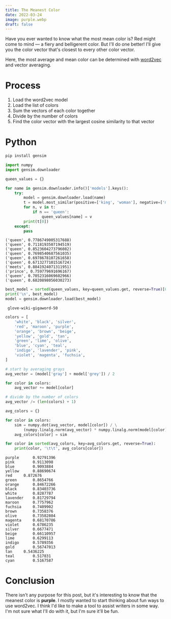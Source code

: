 ```yaml
---
title: The Meanest Color
date: 2022-03-24
image: purple.webp
draft: false
---
```


Have you ever wanted to know what the most mean color is? Red might come to mind — a fiery and belligerent color. But I'll do one better! I'll give you the color vector that's closest to every other color vector.

Here, the most average and mean color can be determined with [word2vec](https://radimrehurek.com/gensim/index.html) and vector averaging.

# Process

1. Load the word2vec model
2. Load the list of colors
3. Sum the vectors of each color together
4. Divide by the number of colors
5. Find the color vector with the largest cosine similarity to that vector

# Python

```python
pip install gensim
```

```python
import numpy
import gensim.downloader
```

```python
queen_values = {}

for name in gensim.downloader.info()['models'].keys():
    try:
        model = gensim.downloader.load(name)
        t = model.most_similar(positive=['king', 'woman'], negative=['man'])
        for n, v in t:
            if n == 'queen':
                queen_values[name] = v
        print(t[0])
    except:
        pass
```

    ('queen', 0.7786749005317688)
    ('queen', 0.7118193507194519)
    ('queen', 0.8523604273796082)
    ('queen', 0.7698540687561035)
    ('queen', 0.6978678107261658)
    ('queen', 0.6713277101516724)
    ('meets', 0.8841924071311951)
    ('prince', 0.759779691696167)
    ('queen', 0.7052316069602966)
    ('queen', 0.6820898056030273)

```python
best_model = sorted(queen_values, key=queen_values.get, reverse=True)[0]
print('\n', best_model)
model = gensim.downloader.load(best_model)
```

     glove-wiki-gigaword-50

```python
colors = [
    'white', 'black', 'silver',
    'red', 'maroon', 'purple',
    'orange', 'brown', 'beige',
    'yellow', 'gold', 'tan',
    'green', 'lime', 'olive',
    'blue', 'cyan', 'teal',
    'indigo', 'lavender', 'pink',
    'violet', 'magenta', 'fuchsia',
]
```

```python
# start by averaging grays
avg_vector = (model['gray'] + model['grey']) / 2

for color in colors:
    avg_vector += model[color]

# divide by the number of colors
avg_vector /= (len(colors) + 1)
```

```python
avg_colors = {}

for color in colors:
    sim = numpy.dot(avg_vector, model[color]) / \
        (numpy.linalg.norm(avg_vector) * numpy.linalg.norm(model[color]))
    avg_colors[color] = sim
```

```python
for color in sorted(avg_colors, key=avg_colors.get, reverse=True):
    print(color, '\t\t', avg_colors[color])
```

    purple		0.92791396
    pink		0.9113098
    blue		0.9093884
    yellow		0.88690674
    red		0.872676
    green		0.8654766
    orange		0.84672266
    black		0.83403736
    white		0.8287787
    lavender	0.81729794
    maroon		0.7757962
    fuchsia		0.7409902
    brown		0.7358376
    olive		0.73582804
    magenta		0.68170786
    violet		0.6786235
    silver		0.6677471
    beige		0.66110957
    lime		0.6299113
    indigo		0.5789356
    gold		0.56747013
    tan		0.5436225
    teal		0.517831
    cyan		0.5167587

# Conclusion

There isn't any purpose for this post, but it's interesting to know that the meanest color is **purple**. I mostly wanted to start thinking about fun ways to use word2vec. I think I'd like to make a tool to assist writers in some way. I'm not sure what I'll do with it, but I'm sure it'll be fun.
